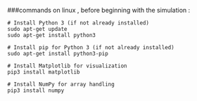 
###commands on linux , before beginning with the simulation :
```
# Install Python 3 (if not already installed)
sudo apt-get update
sudo apt-get install python3

# Install pip for Python 3 (if not already installed)
sudo apt-get install python3-pip

# Install Matplotlib for visualization
pip3 install matplotlib

# Install NumPy for array handling
pip3 install numpy
```

